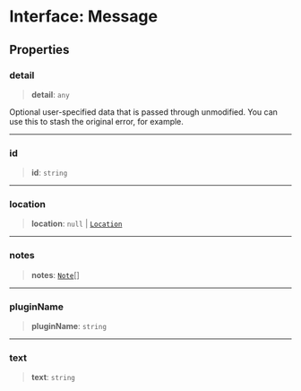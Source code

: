 # Interface: Message

## Properties

### detail

> **detail**: `any`

Optional user-specified data that is passed through unmodified. You can
use this to stash the original error, for example.

***

### id

> **id**: `string`

***

### location

> **location**: `null` \| [`Location`](Location.md)

***

### notes

> **notes**: [`Note`](Note.md)[]

***

### pluginName

> **pluginName**: `string`

***

### text

> **text**: `string`
